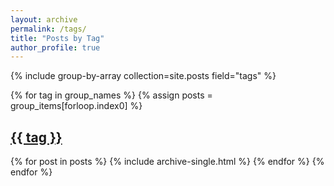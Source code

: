 ```yaml
---
layout: archive
permalink: /tags/
title: "Posts by Tag"
author_profile: true
---
```


<link rel="stylesheet" href="/assets/css/custom.css">

{% include group-by-array collection=site.posts field="tags" %}

{% for tag in group_names %}
  {% assign posts = group_items[forloop.index0] %}
  <h2 id="{{ tag | slugify }}" class="archive__subtitle">
    <a href="/tags/{{ tag | downcase }}">{{ tag }}</a>
  </h2>
  {% for post in posts %}
    {% include archive-single.html %}
  {% endfor %}
{% endfor %}
